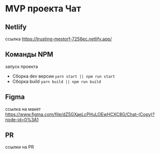 # MVP проекта Чат

## Netlify
ссылка
https://trusting-mestorf-7256ec.netlify.app/

## Команды NPM
запуск проекта
- Сборка dev версии `yarn start || npm run start` 
- Сборка build `yarn build || npm run build` 

## Figma
ссылка на макет
https://www.figma.com/file/dZ5GXaeLcPHuLOEwHCXC8G/Chat-(Copy)?node-id=0%3A1

## PR
ссылки на PR

